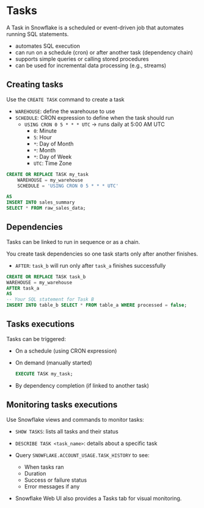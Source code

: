 # Tasks

A Task in Snowflake is a scheduled or event-driven job that automates running SQL statements.

- automates SQL execution
- can run on a schedule (cron) or after another task (dependency chain)
- supports simple queries or calling stored procedures
- can be used for incremental data processing (e.g., streams)

## Creating tasks

Use the `CREATE TASK` command to create a task

- `WAREHOUSE`: define the warehouse to use
- `SCHEDULE`: CRON expression to define when the task should run
  - `USING CRON 0 5 * * * UTC` -> runs daily at 5:00 AM UTC
    - `0`: Minute
    - `5`: Hour
    - `*`: Day of Month
    - `*`: Month
    - `*`: Day of Week
    - `UTC`: Time Zone

```sql
CREATE OR REPLACE TASK my_task
    WAREHOUSE = my_warehouse
    SCHEDULE = 'USING CRON 0 5 * * * UTC'

AS
INSERT INTO sales_summary
SELECT * FROM raw_sales_data;
```

## Dependencies

Tasks can be linked to run in sequence or as a chain.

You create task dependencies so one task starts only after another finishes.

- `AFTER`: `task_b` will run only after `task_a` finishes successfully

```sql
CREATE OR REPLACE TASK task_b
WAREHOUSE = my_warehouse
AFTER task_a
AS
-- Your SQL statement for Task B
INSERT INTO table_b SELECT * FROM table_a WHERE processed = false;
```

## Tasks executions

Tasks can be triggered:

- On a schedule (using CRON expression)
- On demand (manually started)

  ```sql
  EXECUTE TASK my_task;
  ```

- By dependency completion (if linked to another task)

## Monitoring tasks executions

Use Snowflake views and commands to monitor tasks:

- `SHOW TASKS`: lists all tasks and their status
- `DESCRIBE TASK <task_name>`: details about a specific task
- Query `SNOWFLAKE.ACCOUNT_USAGE.TASK_HISTORY` to see:

  - When tasks ran
  - Duration
  - Success or failure status
  - Error messages if any

- Snowflake Web UI also provides a Tasks tab for visual monitoring.
